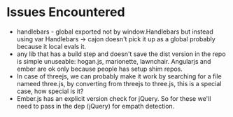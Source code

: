 Issues Encountered
==================

* handlebars - global exported not by window.Handlebars but instead using var Handlebars -> cajon doesn't pick it up as a global probably because it local evals it.
* any lib that has a build step and doesn't save the dist version in the repo is simple unuseable: hogan.js, marionette, lawnchair. Angularjs and ember are ok only because people has setup shim repos. 
* In case of threejs, we can probably make it work by searching for a file nameed three.js, by converting from threejs to three.js, this is a special case, how special is it?
* Ember.js has an explicit version check for jQuery. So for these we'll need to pass in the dep (jQuery) for empath detection.